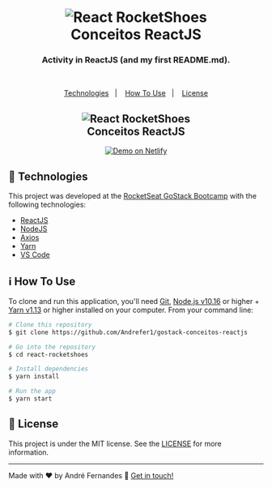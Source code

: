 <h1 align="center">
    <img alt="React RocketShoes" src="https://res.cloudinary.com/andrefer/image/upload/v1592779715/Bootcamp/GoStack/GoStack_zhp12g.png"/>
    <br>
    Conceitos ReactJS
</h1>

<h3 align="center">
  Activity in ReactJS (and my first README.md).
</h3><br>

<!-- <p align="center">
  <img alt="GitHub top language" src="https://img.shields.io/github/languages/top/lukemorales/react-rocketshoes.svg">

  <img alt="GitHub language count" src="https://img.shields.io/github/languages/count/lukemorales/react-rocketshoes.svg">

  <a href="https://www.codacy.com/app/lukemorales/react-rocketshoes?utm_source=github.com&amp;utm_medium=referral&amp;utm_content=lukemorales/react-rocketshoes&amp;utm_campaign=Badge_Grade">
    <img alt="Codacy grade" src="https://img.shields.io/codacy/grade/1b577a07dda843aba09f4bc55d1af8fc.svg">
  </a>

  <img alt="Repository size" src="https://img.shields.io/github/repo-size/lukemorales/react-rocketshoes.svg">
  <a href="https://github.com/lukemorales/react-rocketshoes/commits/master">
    <img alt="GitHub last commit" src="https://img.shields.io/github/last-commit/lukemorales/react-rocketshoes.svg">
  </a>

  <a href="https://github.com/lukemorales/react-rocketshoes/issues">
    <img alt="Repository issues" src="https://img.shields.io/github/issues/lukemorales/react-rocketshoes.svg">
  </a>

  <img alt="GitHub" src="https://img.shields.io/github/license/lukemorales/react-rocketshoes.svg">
</p> -->

<p align="center">
  <a href="#rocket-technologies">Technologies</a>&nbsp;&nbsp;&nbsp;|&nbsp;&nbsp;&nbsp;
  <a href="#information_source-how-to-use">How To Use</a>&nbsp;&nbsp;&nbsp;|&nbsp;&nbsp;&nbsp;
  <a href="#memo-license">License</a>
</p>

<!-- ![App Screenshot](https://res.cloudinary.com/andrefer/image/upload/v1592783066/Bootcamp/conceitos-dev/ReactJS/README/Template_exurt9.png) -->

<h2 align="center">
    <img alt="React RocketShoes" src="https://res.cloudinary.com/andrefer/image/upload/v1592789292/Bootcamp/conceitos-dev/ReactJS/README/Template_ctkmja.png"/>
    <br>
    Conceitos ReactJS
</h2>

<p align="center">
  <a href="https://conceitos-reactjs.netlify.app/" target="_blank">
    <img alt="Demo on Netlify" src="https://res.cloudinary.com/lukemorales/image/upload/v1563043495/readme_logos/demo_on_netlify_bbuvjz.png">
  </a>
</p>

## :rocket: Technologies

This project was developed at the [RocketSeat GoStack Bootcamp](https://rocketseat.com.br/bootcamp) with the following technologies:

-  [ReactJS](https://reactjs.org/)
-  [NodeJS](https://nodejs.org/en/)
-  [Axios](https://github.com/axios/axios)
-  [Yarn](https://yarnpkg.com/)
-  [VS Code][vc]

## :information_source: How To Use

To clone and run this application, you'll need [Git](https://git-scm.com), [Node.js v10.16][nodejs] or higher + [Yarn v1.13][yarn] or higher installed on your computer. From your command line:

```bash
# Clone this repository
$ git clone https://github.com/Andrefer1/gostack-conceitos-reactjs

# Go into the repository
$ cd react-rocketshoes

# Install dependencies
$ yarn install

# Run the app
$ yarn start
```

## :memo: License
This project is under the MIT license. See the [LICENSE](https://github.com/lukemorales/react-rocketshoes/blob/master/LICENSE) for more information.

---

Made with ♥ by André Fernandes :wave: [Get in touch!](https://www.linkedin.com/in/andrefbispo/)

[nodejs]: https://nodejs.org/
[yarn]: https://yarnpkg.com/
[vc]: https://code.visualstudio.com/
